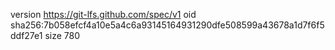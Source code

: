version https://git-lfs.github.com/spec/v1
oid sha256:7b058efcf4a10e5a4c6a93145164931290dfe508599a43678a1d7f6f5ddf27e1
size 780
